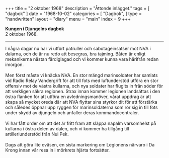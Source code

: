 +++
title = "2 oktober 1968"
description = "Åttonde inlägget."
tags = [
    "dagbok"
]
date = "1968-10-02"
categories = [
    "Dagbok",
]
type = "handwritten"
layout = "diary"
menu = "main"
index = 9
+++

<b>Kungen i Djungelns dagbok</b><br/>
2 oktober 1968.
<hr />

I några dagar nu har vi utfört patruller och sabotageinsatser mot NVA i dalarna, och de är nu redo att besegras, bra tajming. Båten är enligt mekanikerna nästan färdiglagad och vi kommer kunna vara härifrån redan imorgon.
\
\
Men först måste vi knäcka NVA. En stor mängd marinsoldater har samlats vid Radio Relay Vandergrift för att till fots med luftunderstöd utföra en stor offensiv mot de västra kullarna, och nya soldater har flugits in från söder för att verkligen säkra regionen. Strax innan kommer legionen landsättas i den östra flanken för att utföra en avledningsmanöver, vårat uppdrag är att skapa så mycket oreda där att NVA flyttar sina styrkor dit för att förstärka och således öppnar upp ryggen för marinsoldaterna som rör sig in till fots under skydd av djungeln och anfaller deras kommandocentraler. 
\
\
Vi har fått order om att det är fritt fram att släppa napalm varsomhelst på kullarna i östra delen av dalen, och vi kommer ha tillgång till artilleriunderstöd från Nui Pek.
\
\
Dags att göra lite oväsen, en sista markering om Legionens närvaro i Da Krong innan vår resa in i mörkrets hjärta fortsätter. 
<Paste>
